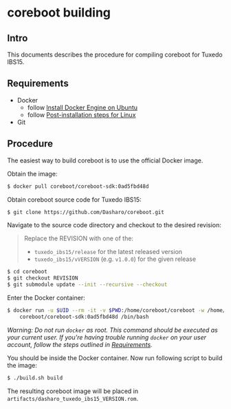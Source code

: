 # coreboot building

## Intro

This documents describes the procedure for compiling coreboot for Tuxedo IBS15.

## Requirements

- Docker
  - follow [Install Docker Engine on Ubuntu](https://docs.docker.com/engine/install/ubuntu/)
  - follow [Post-installation steps for Linux](https://docs.docker.com/engine/install/linux-postinstall/)
- Git

## Procedure

The easiest way to build coreboot is to use the official Docker image.

Obtain the image:

```bash
$ docker pull coreboot/coreboot-sdk:0ad5fbd48d
```

Obtain coreboot source code for Tuxedo IBS15:

```bash
$ git clone https://github.com/Dasharo/coreboot.git
```

Navigate to the source code directory and checkout to the desired revision:

> Replace the REVISION with one of the:
> - `tuxedo_ibs15/release` for the latest released version
> - `tuxedo_ibs15/vVERSION` (e.g. `v1.0.0`) for the given release

```bash
$ cd coreboot
$ git checkout REVISION
$ git submodule update --init --recursive --checkout
```

Enter the Docker container:

```bash
$ docker run -u $UID --rm -it -v $PWD:/home/coreboot/coreboot -w /home/coreboot/coreboot \
    coreboot/coreboot-sdk:0ad5fbd48d /bin/bash
```

*Warning: Do not run `docker` as root. This command should be executed as your
current user. If you're having trouble running `docker` on your user account,
follow the steps outlined in [Requirements](#requirements).*

You should be inside the Docker container. Now run following script to build
the image:

```bash
$ ./build.sh build
```

The resulting coreboot image will be placed in
`artifacts/dasharo_tuxedo_ibs15_VERSION.rom`.
